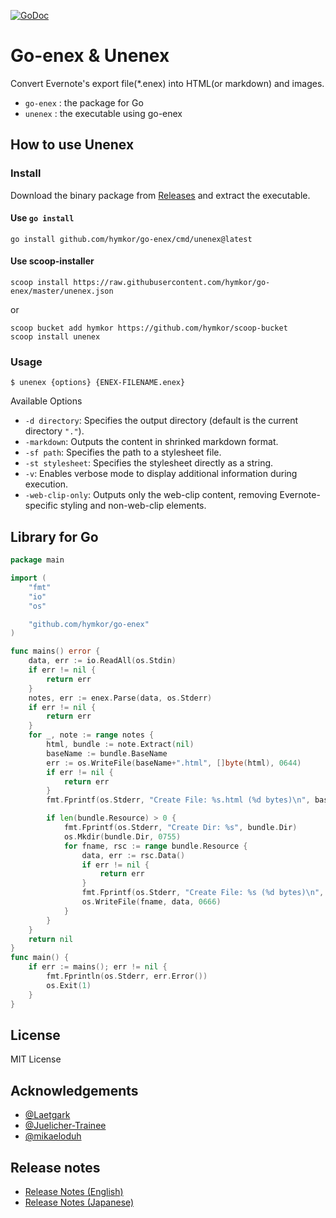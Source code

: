 [![GoDoc](https://godoc.org/github.com/hymkor/go-enex?status.svg)](https://pkg.go.dev/github.com/hymkor/go-enex)

Go-enex &amp; Unenex
====================

Convert Evernote's export file(\*.enex) into HTML(or markdown) and images.

- `go-enex` : the package for Go
- `unenex` : the executable using go-enex

How to use Unenex
-----------------

### Install

Download the binary package from [Releases](https://github.com/hymkor/go-enex/releases) and extract the executable.

#### Use `go install`

```
go install github.com/hymkor/go-enex/cmd/unenex@latest
```

#### Use scoop-installer

```
scoop install https://raw.githubusercontent.com/hymkor/go-enex/master/unenex.json
```

or

```
scoop bucket add hymkor https://github.com/hymkor/scoop-bucket
scoop install unenex
```

### Usage

```
$ unenex {options} {ENEX-FILENAME.enex}
```

Available Options

- `-d directory`: Specifies the output directory (default is the current directory `"."`).
- `-markdown`: Outputs the content in shrinked markdown format.
- `-sf path`: Specifies the path to a stylesheet file.
- `-st stylesheet`: Specifies the stylesheet directly as a string.
- `-v`: Enables verbose mode to display additional information during execution.
- `-web-clip-only`: Outputs only the web-clip content, removing Evernote-specific styling and non-web-clip elements.

Library for Go
--------------

```example.go
package main

import (
    "fmt"
    "io"
    "os"

    "github.com/hymkor/go-enex"
)

func mains() error {
    data, err := io.ReadAll(os.Stdin)
    if err != nil {
        return err
    }
    notes, err := enex.Parse(data, os.Stderr)
    if err != nil {
        return err
    }
    for _, note := range notes {
        html, bundle := note.Extract(nil)
        baseName := bundle.BaseName
        err := os.WriteFile(baseName+".html", []byte(html), 0644)
        if err != nil {
            return err
        }
        fmt.Fprintf(os.Stderr, "Create File: %s.html (%d bytes)\n", baseName, len(html))

        if len(bundle.Resource) > 0 {
            fmt.Fprintf(os.Stderr, "Create Dir: %s", bundle.Dir)
            os.Mkdir(bundle.Dir, 0755)
            for fname, rsc := range bundle.Resource {
                data, err := rsc.Data()
                if err != nil {
                    return err
                }
                fmt.Fprintf(os.Stderr, "Create File: %s (%d bytes)\n", fname, len(data))
                os.WriteFile(fname, data, 0666)
            }
        }
    }
    return nil
}
func main() {
    if err := mains(); err != nil {
        fmt.Fprintln(os.Stderr, err.Error())
        os.Exit(1)
    }
}
```

License
-------

MIT License

Acknowledgements
---------------

- [@Laetgark](https://github.com/Laetgark)
- [@Juelicher-Trainee](https://github.com/Juelicher-Trainee)
- [@mikaeloduh](https://github.com/mikaeloduh)

Release notes
-------------

- [Release Notes (English)](release_note_en.md)
- [Release Notes (Japanese)](release_note_ja.md)
